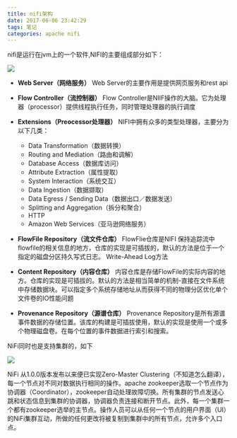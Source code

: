 ```yaml
---
title: nifi架构
date: 2017-06-06 23:42:29
tags: 笔记
categories: apache nifi
---
```



nifi是运行在jvm上的一个软件,NIFI的主要组成部分如下：

![](https://nifi.apache.org/docs/nifi-docs/html/images/zero-master-node.png)

- **Web Server（网络服务）**
    Web Server的主要作用是提供网页服务和rest api

- **Flow Controller（流控制器）**
    Flow Controller是NIIF操作的大脑。它为处理器（processor）提供线程执行任务，同时管理处理器的执行调度
    
- **Extensions（Preocessor处理器）**
    NIFI中拥有众多的类型处理器，主要分为以下几类：
    - Data Transformation（数据转换）
    - Routing and Mediation（路由和调解）
    - Database Access（数据库访问）
    - Attribute Extraction（属性提取）
    - System Interaction（系统交互）
    - Data Ingestion（数据撷取）
    - Data Egress / Sending Data（数据出口／数据发送）
    - Splitting and Aggregation（拆分和聚合）
    - HTTP
    - Amazon Web Services（亚马逊网络服务）

- **FlowFile Repository（流文件仓库）**
    FlowFlie仓库是NIFI 保持追踪流中flowfile的相关信息的地方，仓库的实现是可插拔的，默认的方法是位于一个指定的磁盘分区持久写式日志。 Write-Ahead Log方法

- **Content Repository（内容仓库）**
    内容仓库是存储FlowFile的实际内容的地方。仓库的实现是可插拔的。默认的方法是相当简单的机制-直接在文件系统中存储数据块。可以指定多个系统存储地址从而获得不同的物理分区优化单个文件卷的IO性能问题
 
- **Provenance Repository（源谱仓库）**
    Provenance Repository是所有源谱事件数据的存储位置。该库的构建是可插拔使用，默认的实现是使用一个或多个物理磁盘卷。在每个位置的事件数据进行索引和搜索。


NiFi同时也是支持集群的，如下

![](https://nifi.apache.org/docs/nifi-docs/html/images/zero-master-cluster.png)

NiFi 从1.0.0版本发布以来便已实现Zero-Master Clustering（不知道怎么翻译），每一个节点对不同对数据执行相同的操作。apache zookeeper选取一个节点作为协调器（Coordinator），zookeeper自动处理故障切换。所有集群的节点发送心跳和状态信息到集群的协调器，协调器负责连接和断开节点。此外，每一个集群一个都有zookeeper选举的主节点。操作人员可以从任何一个节点的用户界面（UI）的NiFi集群互动，所做的任何更改将被复制到集群中的所有节点，允许多个入口点。